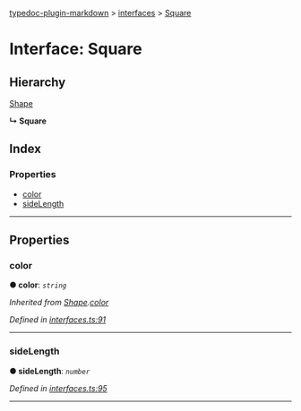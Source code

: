 [typedoc-plugin-markdown](../README.md) > [interfaces](../modules/interfaces.md) > [Square](../interfaces/interfaces.square.md)

# Interface: Square

## Hierarchy

 [Shape](interfaces.shape.md)

**↳ Square**

## Index

### Properties

* [color](interfaces.square.md#markdown-header-color)
* [sideLength](interfaces.square.md#markdown-header-sidelength)

---

## Properties

###  color

**●  color**:  *`string`* 

*Inherited from [Shape](interfaces.shape.md).[color](interfaces.shape.md#markdown-header-color)*

*Defined in [interfaces.ts:91](https://bitbucket.org/owner/repository_name/src/master/src/interfaces.ts?fileviewer&amp;#x3D;file-view-default#interfaces.ts-91)*

___

###  sideLength

**●  sideLength**:  *`number`* 

*Defined in [interfaces.ts:95](https://bitbucket.org/owner/repository_name/src/master/src/interfaces.ts?fileviewer&amp;#x3D;file-view-default#interfaces.ts-95)*

___


